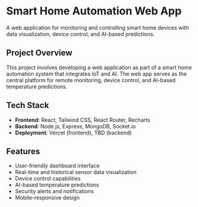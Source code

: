 # Smart Home Automation Web App

A web application for monitoring and controlling smart home devices with data visualization, device control, and AI-based predictions.

## Project Overview
This project involves developing a web application as part of a smart home automation system that integrates IoT and AI. The web app serves as the central platform for remote monitoring, device control, and AI-based temperature predictions.

## Tech Stack
- **Frontend**: React, Tailwind CSS, React Router, Recharts
- **Backend**: Node.js, Express, MongoDB, Socket.io
- **Deployment**: Vercel (frontend), TBD (backend)

## Features
- User-friendly dashboard interface
- Real-time and historical sensor data visualization
- Device control capabilities
- AI-based temperature predictions
- Security alerts and notifications
- Mobile-responsive design
